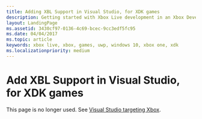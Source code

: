 ```yaml
---
title: Adding XBL Support in Visual Studio, for XDK games
description: Getting started with Xbox Live development in an Xbox Developer Kit (XDK)-based project using Visual Studio.
layout: LandingPage
ms.assetid: 3430cf97-0136-4c69-bcec-9cc3edf5fc95
ms.date: 04/04/2017
ms.topic: article
keywords: xbox live, xbox, games, uwp, windows 10, xbox one, xdk
ms.localizationpriority: medium
---
```


# Add XBL Support in Visual Studio, for XDK games

This page is no longer used.
See [Visual Studio targeting Xbox](../get-started/setup-ide/managed-partners/vs-xbox/index.md).
